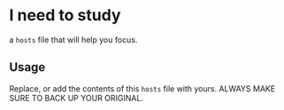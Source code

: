 # I need to study

a `hosts` file that will help you focus.

## Usage

Replace, or add the contents of this `hosts` file with yours. ALWAYS MAKE SURE TO BACK UP YOUR ORIGINAL.